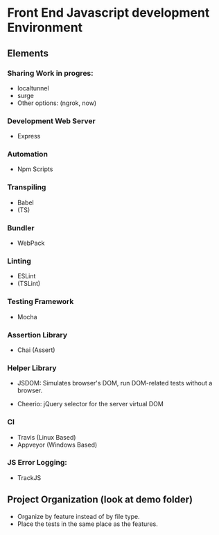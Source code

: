 # Front End Javascript development Environment

## Elements

### Sharing Work in progres:

* localtunnel
* surge
* Other options: (ngrok, now)

### Development Web Server

* Express

### Automation

* Npm Scripts

### Transpiling

* Babel
* (TS)

### Bundler

* WebPack

### Linting

* ESLint
* (TSLint)

### Testing Framework

* Mocha

### Assertion Library

* Chai (Assert)

### Helper Library

* JSDOM: Simulates browser's DOM, run DOM-related tests without a browser.

* Cheerio: jQuery selector for the server virtual DOM

### CI

* Travis (Linux Based)
* Appveyor (Windows Based) 

### JS Error Logging:

* TrackJS

## Project Organization (look at demo folder)

* Organize by feature instead of by file type.
* Place the tests in the same place as the features.

